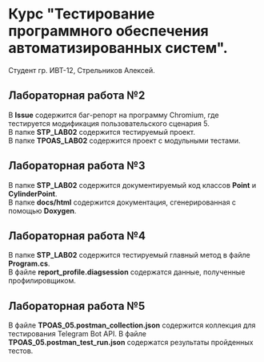 # Курс "Тестирование программного обеспечения автоматизированных систем".
Студент гр. ИВТ-12, Стрельников Алексей.    
## Лабораторная работа №2
В **Issue** содержится баг-репорт на программу Chromium, где тестируется модификация пользовательского сценария 5.  
В папке **STP_LAB02** содержится тестируемый проект.  
В папке **TPOAS_LAB02** содержится проект с модульными тестами.  
## Лабораторная работа №3
В папке **STP_LAB02** содержится документируемый код классов **Point** и **CylinderPoint**.  
В папке **docs/html** содержится документация, сгенерированная с помощью **Doxygen**.  
## Лабораторная работа №4
В папке **STP_LAB02** содержится тестируемый главный метод в файле **Program.cs**.  
В файле **report_profile.diagsession** содержатся данные, полученные профилировщиком.  
## Лабораторная работа №5
В файле **TPOAS_05.postman_collection.json** содержится коллекция для тестирования Telegram Bot API.
В файле **TPOAS_05.postman_test_run.json** содержатся результаты пройденных тестов.
